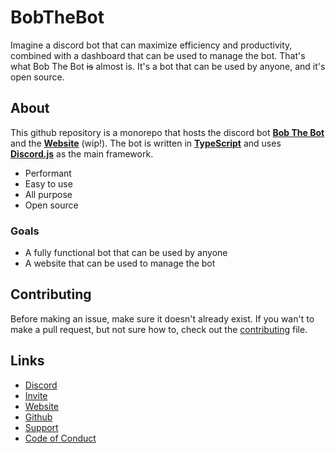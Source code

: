# BobTheBot

Imagine a discord bot that can maximize efficiency and productivity, combined with a dashboard that can be used to manage the bot. That's what Bob The Bot ~~is~~ almost is. It's a bot that can be used by anyone, and it's open source.

## About

This github repository is a monorepo that hosts the discord bot **[Bob The Bot][invite]** and the **[Website][website]** (wip!). The bot is written in **[TypeScript][typescript]** and uses **[Discord.js][discordjs]** as the main framework.

- Performant
- Easy to use
- All purpose
- Open source

### Goals

- A fully functional bot that can be used by anyone
- A website that can be used to manage the bot

## Contributing

Before making an issue, make sure it doesn't already exist. If you wan't to make a pull request, but not sure how to, check out the [contributing][github_contributing] file.

## Links

- [Discord][discord]
- [Invite][invite]
- [Website][website]
- [Github][github]
- [Support][support]
- [Code of Conduct][code_of_conduct]

[discord]: https://discord.gg/FJ5DMEb8zA
[invite]: https://discord.com/api/oauth2/authorize?client_id=1036359071508484237&permissions=8&scope=bot%20applications.commands
[website]: https://github.com/TetieWasTaken/BobTheBot/tree/main/apps/Website
[github]: https://github.com/TetieWasTaken/BobTheBot
[github_contributing]: https://github.com/TetieWasTaken/BobTheBot/blob/main/.github/CONTRIBUTING.md
[typescript]: https://www.typescriptlang.org/
[discordjs]: https://discord.js.org/#/
[support]: https://github.com/TetieWasTaken/BobTheBot/blob/main/.github/SUPPORT.md
[code_of_conduct]: https://github.com/TetieWasTaken/BobTheBot/blob/main/.github/CODE_OF_CONDUCT.md
